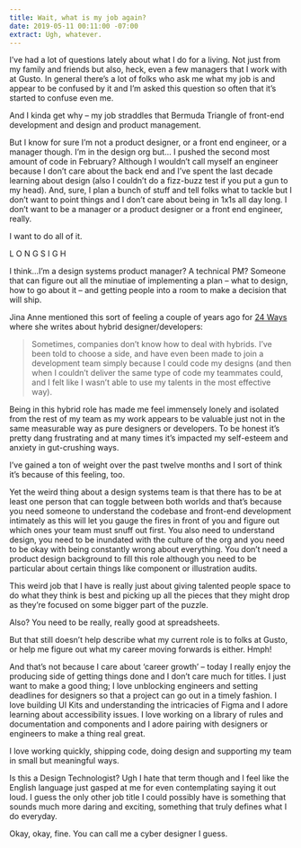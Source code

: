 ```yaml
---
title: Wait, what is my job again?
date: 2019-05-11 00:11:00 -07:00
extract: Ugh, whatever.
---
```


I’ve had a lot of questions lately about what I do for a living. Not just from my family and friends but also, heck, even a few managers that I work with at Gusto. In general there’s a lot of folks who ask me what my job is and appear to be confused by it and I’m asked this question so often that it’s started to confuse even me. 

And I kinda get why – my job straddles that Bermuda Triangle of front-end development and design and product management. 

But I know for sure I’m not a product designer, or a front end engineer, or a manager though. I’m in the design org but... I pushed the second most amount of code in February? Although I wouldn’t call myself an engineer because I don’t care about the back end and I’ve spent the last decade learning about design (also I couldn’t do a fizz-buzz test if you put a gun to my head). And, sure, I plan a bunch of stuff and tell folks what to tackle but I don’t want to point things and I don’t care about being in 1x1s all day long. I don’t want to be a manager or a product designer or a front end engineer, really.

I want to do all of it. 

L O N G   S I G H

I think...I’m a design systems product manager? A technical PM? Someone that can figure out all the minutiae of implementing a plan – what to design, how to go about it – and getting people into a room to make a decision that will ship.

Jina Anne mentioned this sort of feeling a couple of years ago for [24 Ways](https://24ways.org/2017/design-systems-and-hybrids/) where she writes about hybrid designer/developers:

> Sometimes, companies don’t know how to deal with hybrids. I’ve been told to choose a side, and have even been made to join a development team simply because I could code my designs (and then when I couldn’t deliver the same type of code my teammates could, and I felt like I wasn’t able to use my talents in the most effective way).

Being in this hybrid role has made me feel immensely lonely and isolated from the rest of my team as my work appears to be valuable just not in the same measurable way as pure designers or developers. To be honest it’s pretty dang frustrating and at many times it’s impacted my self-esteem and anxiety in gut-crushing ways. 

I’ve gained a ton of weight over the past twelve months and I sort of think it’s because of this feeling, too.

Yet the weird thing about a design systems team is that there has to be at least one person that can toggle between both worlds and that’s because you need someone to understand the codebase and front-end development intimately as this will let you gauge the fires in front of you and figure out which ones your team must snuff out first. You also need to understand design, you need to be inundated with the culture of the org and you need to be okay with being constantly wrong about everything. You don’t need a product design background to fill this role although you need to be particular about certain things like component or illustration audits. 

This weird job that I have is really just about giving talented people space to do what they think is best and picking up all the pieces that they might drop as they’re focused on some bigger part of the puzzle.

Also? You need to be really, really good at spreadsheets. 

But that still doesn’t help describe what my current role is to folks at Gusto, or help me figure out what my career moving forwards is either. Hmph!

And that’s not because I care about ‘career growth’ – today I really enjoy the producing side of getting things done and I don’t care much for titles. I just want to make a good thing; I love unblocking engineers and setting deadlines for designers so that a project can go out in a timely fashion. I love building UI Kits and understanding the intricacies of Figma and I adore learning about accessibility issues. I love working on a library of rules and documentation and components and I adore pairing with designers or engineers to make a thing real great.

I love working quickly, shipping code, doing design and supporting my team in small but meaningful ways. 

Is this a Design Technologist? Ugh I hate that term though and I feel like the English language just gasped at me for even contemplating saying it out loud. I guess the only other job title I could possibly have is something that sounds much more daring and exciting, something that truly defines what I do everyday. 

Okay, okay, fine. You can call me a cyber designer I guess. 

